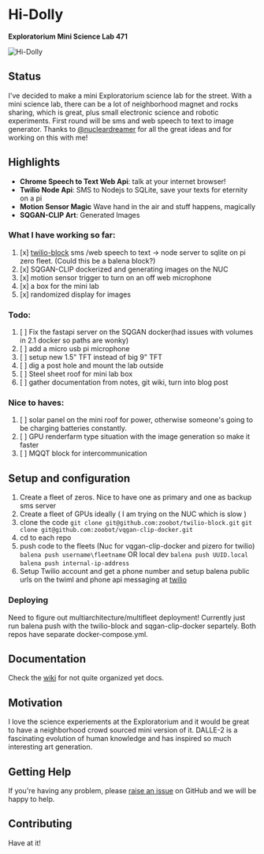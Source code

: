 # Hi-Dolly
**Exploratorium Mini Science Lab 471**

![Hi-Dolly](https://raw.githubusercontent.com/zoobot/hidolly/main/logo.png)

## Status
 
I've decided to make a mini Exploratorium science lab for the street. With a mini science lab, there can be a lot of neighborhood magnet and rocks sharing, which is great, plus small electronic science and robotic experiments. First round will be sms and web speech to text to image generator. Thanks to [@nucleardreamer](https://github.com/nucleardreamer) for all the great ideas and for working on this with me!

## Highlights

- **Chrome Speech to Text Web Api**: talk at your internet browser!
- **Twilio Node Api**: SMS to Nodejs to SQLite, save your texts for eternity on a pi
- **Motion Sensor Magic** Wave hand in the air and stuff happens, magically
- **SQGAN-CLIP Art**: Generated Images

### What I have working so far: 

1) [x] [twilio-block](https://github.com/zoobot/twilio-block) sms /web speech to text -> node server to sqlite on pi zero fleet. (Could this be a balena block?)
2) [x] SQGAN-CLIP dockerized and generating images on the NUC
3) [x] motion sensor trigger to turn on an off web microphone
4) [x] a box for the mini lab
5) [x] randomized display for images

### Todo:

1) [ ] Fix the fastapi server on the SQGAN docker(had issues with volumes in 2.1 docker so paths are wonky)
4) [ ] add a micro usb pi microphone
5) [ ] setup new 1.5" TFT instead of big 9" TFT
2) [ ] dig a post hole and mount the lab outside
6) [ ] Steel sheet roof for mini lab box
3) [ ] gather documentation from notes, git wiki, turn into blog post

### Nice to haves:

1) [ ] solar panel on the mini roof for power, otherwise someone's going to be charging batteries constantly.
2) [ ] GPU renderfarm type situation with the image generation so make it faster
3) [ ] MQQT block for intercommunication

## Setup and configuration

1. Create a fleet of zeros. Nice to have one as primary and one as backup sms server
2. Create a fleet of GPUs ideally ( I am trying on the NUC which is slow )
4. clone the code
```git clone git@github.com:zoobot/twilio-block.git```
```git clone git@github.com:zoobot/vqgan-clip-docker.git```
5. cd to each repo
6. push code to the fleets (Nuc for vqgan-clip-docker and pizero for twilio)
```balena push username\fleetname```
OR local dev
```balena push UUID.local```
```balena push internal-ip-address``` 
7. Setup Twilio account and get a phone number and setup balena public urls on the twiml and phone api messaging at [twilio](https://www.twilio.com/docs/sms/quickstart/nodejs)

### Deploying
 
Need to figure out multiarchitecture/multifleet deployment!
Currently just run balena push with the twilio-block and sqgan-clip-docker separtely. Both repos have separate docker-compose.yml.

## Documentation

Check the [wiki](https://github.com/zoobot/hidolly/wiki) for not quite organized yet docs.

## Motivation

I love the science experiements at the Exploratorium and it would be great to have a neighborhood crowd sourced mini version of it. DALLE-2 is a fascinating evolution of human knowledge and has inspired so much interesting art generation. 


## Getting Help

If you're having any problem, please [raise an issue](https://github.com/balenablocks/template/issues/new) on GitHub and we will be happy to help.

## Contributing

Have at it!